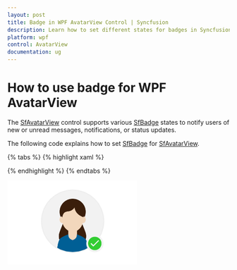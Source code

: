 ```yaml
---
layout: post
title: Badge in WPF AvatarView Control | Syncfusion
description: Learn how to set different states for badges in Syncfusion Essential WPF AvatarView control (SfAvatarView), its elements, and more.
platform: wpf
control: AvatarView
documentation: ug
---
```


# How to use badge for WPF AvatarView

The [SfAvatarView](https://help.syncfusion.com/cr/wpf/Syncfusion.Windows.Shared.SfAvatarView.html) control supports various [SfBadge](https://help.syncfusion.com/cr/wpf/Syncfusion.Windows.Controls.Notification.SfBadge.html) states to notify users of new or unread messages, notifications, or status updates.

The following code explains how to set [SfBadge](https://help.syncfusion.com/cr/wpf/Syncfusion.Windows.Controls.Notification.SfBadge.html) for [SfAvatarView](https://help.syncfusion.com/cr/wpf/Syncfusion.Windows.Shared.SfAvatarView.html).

{% tabs %}
{% highlight xaml %}

<Grid HorizontalAlignment="Center" VerticalAlignment="Center">
    <syncfusion:SfAvatarView 
         x:Name="avatarView"
         ContentType="AvatarCharacter"
         AvatarCharacter="Avatar1"       
         AvatarShape="Circle"
         AvatarSize="Large" >
        <syncfusion:SfBadge.Badge>
            <syncfusion:SfBadge x:Name="badge" Shape="None" HorizontalPosition="0.83" VerticalPosition="0.85">
                <syncfusion:SfBadge.Content>
                    <Viewbox x:Name="badgeViewBox">
                        <Grid Height="13" Width="13">
                            <Ellipse x:Name="ellipse" Fill="LimeGreen" Stroke="White" StrokeThickness="1"/>   
                            <TextBlock x:Name="badgeTextBlock"
                                FontFamily="Segoe MDL2 Assets"
                                Text="&#xE930;"
                                Foreground="White"
                                HorizontalAlignment="Center"
                                VerticalAlignment="Center"/>
                        </Grid>
                    </Viewbox>
                </syncfusion:SfBadge.Content>
            </syncfusion:SfBadge>
        </syncfusion:SfBadge.Badge>
    </syncfusion:SfAvatarView>
</Grid>

{% endhighlight %}
{% endtabs %}

![WPF AvatarView control with Badge](avatarview_images/wpf_avatarview_with_badge.png)